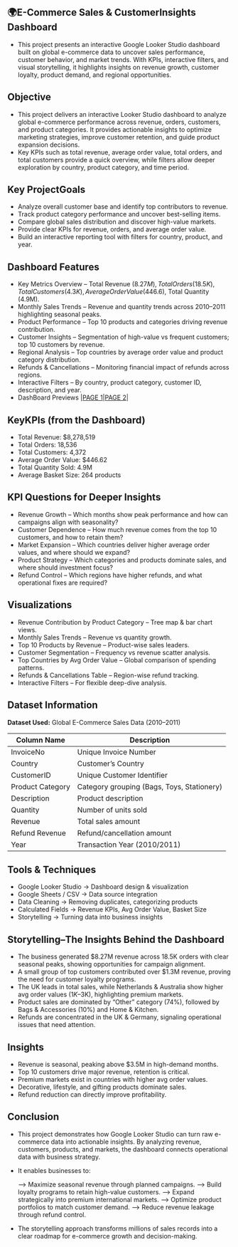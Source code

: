 ## 🌍E-Commerce Sales & CustomerInsights Dashboard
  - This project presents an interactive Google Looker Studio dashboard built on global e-commerce data to uncover sales performance, customer behavior, and market trends.
    With KPIs, interactive filters, and visual storytelling, it highlights insights on revenue growth, customer loyalty, product demand, and regional opportunities.

## Objective
  - This project delivers an interactive Looker Studio dashboard to analyze global e-commerce performance across revenue, orders, customers, and product categories. It provides
    actionable insights to optimize marketing strategies, improve customer retention, and guide product expansion decisions.
  - Key KPIs such as total revenue, average order value, total orders, and total customers provide a quick overview, while filters allow deeper exploration by country, product
    category, and time period.

 ## Key ProjectGoals
   - Analyze overall customer base and identify top contributors to revenue.
   - Track product category performance and uncover best-selling items.
   - Compare global sales distribution and discover high-value markets.
   - Provide clear KPIs for revenue, orders, and average order value.
   - Build an interactive reporting tool with filters for country, product, and year.

 ## Dashboard Features
   - Key Metrics Overview – Total Revenue ($8.27M), Total Orders (18.5K), Total Customers (4.3K), Average Order Value ($446.6), Total Quantity (4.9M).
   - Monthly Sales Trends – Revenue and quantity trends across 2010–2011 highlighting seasonal peaks.
   - Product Performance – Top 10 products and categories driving revenue contribution.
   - Customer Insights – Segmentation of high-value vs frequent customers; top 10 customers by revenue.
   - Regional Analysis – Top countries by average order value and product category distribution.
   - Refunds & Cancellations – Monitoring financial impact of refunds across regions.
   - Interactive Filters – By country, product category, customer ID, description, and year.
   - DashBoard Previews |<a  href = "https://github.com/SathishRamachandran1974/E-Commerce-Sales-Customer-Insights-Dashboard/blob/main/GLS_PROJECT_PAGE-1.png">PAGE 1</a>|<a href ="https://github.com/SathishRamachandran1974/E-Commerce-Sales-Customer-Insights-Dashboard/blob/main/GLS_PROJECT_PAGE-2.png">PAGE 2</a>|

## KeyKPIs (from the Dashboard)
   - Total Revenue: $8,278,519
   - Total Orders: 18,536
   - Total Customers: 4,372
   - Average Order Value: $446.62
   - Total Quantity Sold: 4.9M
   - Average Basket Size: 264 products

## KPI Questions for Deeper Insights
   - Revenue Growth – Which months show peak performance and how can campaigns align with seasonality?
   - Customer Dependence – How much revenue comes from the top 10 customers, and how to retain them?
   - Market Expansion – Which countries deliver higher average order values, and where should we expand?
   - Product Strategy – Which categories and products dominate sales, and where should investment focus?
   - Refund Control – Which regions have higher refunds, and what operational fixes are required?

## Visualizations
   - Revenue Contribution by Product Category – Tree map & bar chart views.
   - Monthly Sales Trends – Revenue vs quantity growth.
   - Top 10 Products by Revenue – Product-wise sales leaders.
   - Customer Segmentation – Frequency vs revenue scatter analysis.
   - Top Countries by Avg Order Value – Global comparison of spending patterns.
   - Refunds & Cancellations Table – Region-wise refund tracking.
   - Interactive Filters – For flexible deep-dive analysis.

   
  ## Dataset Information  

**Dataset Used:** Global E-Commerce Sales Data (2010–2011)  

| Column Name      | Description                                |
|------------------|--------------------------------------------|
| InvoiceNo        | Unique Invoice Number                      |
| Country          | Customer’s Country                         |
| CustomerID       | Unique Customer Identifier                 |
| Product Category | Category grouping (Bags, Toys, Stationery) |
| Description      | Product description                        |
| Quantity         | Number of units sold                       |
| Revenue          | Total sales amount                         |
| Refund Revenue   | Refund/cancellation amount                 |
| Year             | Transaction Year (2010/2011)               |


  ## Tools & Techniques 
  - Google Looker Studio → Dashboard design & visualization
  - Google Sheets / CSV → Data source integration
  - Data Cleaning → Removing duplicates, categorizing products
  - Calculated Fields → Revenue KPIs, Avg Order Value, Basket Size
  - Storytelling → Turning data into business insights

  ## Storytelling–The Insights Behind the Dashboard
  - The business generated $8.27M revenue across 18.5K orders with clear seasonal peaks, showing opportunities
    for campaign alignment.
  - A small group of top customers contributed over $1.3M revenue, proving the need for customer loyalty programs.
  - The UK leads in total sales, while Netherlands & Australia show higher avg order values ($1K–$3K), highlighting
    premium markets.
  - Product sales are dominated by “Other” category (74%), followed by Bags & Accessories (10%) and Home & Kitchen.
  - Refunds are concentrated in the UK & Germany, signaling operational issues that need attention.

   ## Insights
   - Revenue is seasonal, peaking above $3.5M in high-demand months.
   - Top 10 customers drive major revenue, retention is critical.
   - Premium markets exist in countries with higher avg order values.
   - Decorative, lifestyle, and gifting products dominate sales.
   - Refund reduction can directly improve profitability.


  ## Conclusion 
  - This project demonstrates how Google Looker Studio can turn raw e-commerce data into actionable insights. By analyzing revenue, customers,
    products, and markets, the dashboard connects operational data with business strategy.
  - It enables businesses to:
    
       --> Maximize seasonal revenue through planned campaigns.
       --> Build loyalty programs to retain high-value customers.
       --> Expand strategically into premium international markets.
       --> Optimize product portfolios to match customer demand.
       --> Reduce revenue leakage through refund control.
  - The storytelling approach transforms millions of sales records into a clear roadmap for e-commerce growth and decision-making.


